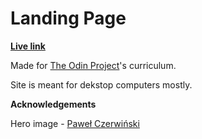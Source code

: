 # Landing Page

**[Live link](https://wwww.piotrnajda3000.github.io/landing-page)**

Made for [The Odin Project](https://www.theodinproject.com)'s curriculum.

Site is meant for dekstop computers mostly.

**Acknowledgements**

Hero image - [Paweł Czerwiński](https://unsplash.com/@pawel_czerwinski)
